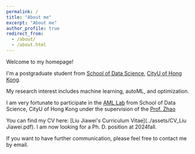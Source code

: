 ```yaml
---
permalink: /
title: "About me"
excerpt: "About me"
author_profile: true
redirect_from: 
  - /about/
  - /about.html
---
```



Welcome to my homepage!

I'm a postgraduate student from [School of Data Science](https://www.sdsc.cityu.edu.hk/), [CityU of Hong Kong](https://www.cityu.edu.hk/zh-hk). 

My research interest includes machine learning, autoML, and optimization.

I am very fortunate to participate in the [AML Lab](https://aml-cityu.github.io/) from School of Data Science, CityU of Hong Kong under the supervision of the [Prof. Zhao](https://zhaoxyai.github.io/)

You can find my CV here: [Liu Jiawei's Curriculum Vitae](../assets/CV_Liu Jiawei.pdf). I am now looking for a Ph. D. position at 2024fall.

If you want to have further communication, please feel free to contact me by email.

